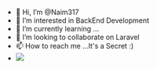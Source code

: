 - 👋 Hi, I’m @Naim317
- 👀 I’m interested in BackEnd Development 
- 🌱 I’m currently learning ...
- 💞️ I’m looking to collaborate on Laravel
- 📫 How to reach me ...It's a Secret :)
- <img src="https://github-readme-stats.vercel.app/api?username=Naim317&&show_icons=true&title_color=ffffff&icon_color=bb2acc&text_color=daf7dc&bg_color=151515">

<!---
Naim317/Naim317 is a ✨ special ✨ repository because its `README.md` (this file) appears on your GitHub profile.
You can click the Preview link to take a look at your changes.
--->

